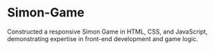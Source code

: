 # Simon-Game
Constructed a responsive Simon Game in HTML, CSS, and JavaScript, demonstrating expertise in front-end development and game logic.
